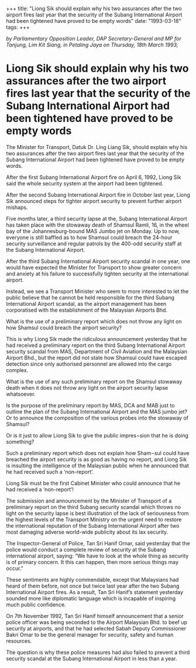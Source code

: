+++ 
title: "Liong Sik should explain why his two assurances after the two airport fires last year that the security of the Subang International Airport had been tightened have proved to be empty words"
date: "1993-03-18"
tags:
+++

_by Parliamentary Opposition Leader, DAP Secretary-General and MP for Tanjung, Lim Kit Siang, in Petaling Jaya on Thursday, 18th March 1993;_

# Liong Sik should explain why his two assurances after the two airport fires last year that the security of the Subang International Airport had been tightened have proved to be empty words 

The Minister for Transport, Datuk Dr. Ling Liang Sik, should explain why his two assurances after the two airport fires last year that the security of the Subang International Airport had been tightened have proved to be empty words.</u>

After the first Subang International Airport fire on April 6, 1992, Liong Sik said the whole security system at the airport had been tightened.

After the second Subang International Airport fire in October last year, Liong Sik announced steps for tighter airport security to prevent further airport mishaps.

Five months later, a third security lapse at the, Subang International Airport has taken place with the stowaway death of Shamsul Ramli, 16, in the wheel bay of the Johannesburg-bound MAS Jumbo jet on Monday. Up to now, everyone is still baffled as to how Shamsul could breach the 24-hour security surveillance and regular patrols by the 400-odd security staff at the Subang International Airport.

After the third Subang International Airport security scandal in one year, one would have expected the Minister for Transport to show greater concern and anxiety at his failure to successfully tighten security at the international airport.

Instead,	we see a Transport Minister who seem to more interested to let the public believe that he cannot be held responsible for the third Subang International Airport scandal, as the airport management has been corporatised with the establishment of the Malaysian Airports Bhd.

What is the use of a preliminary report which does not throw any light on how Shamsul could breach the airport security?

This is why Liong Sik made the ridiculous announcement yesterday that he had received a preliminary report on the third Subang International Airport security scandal from MAS, Department of Civil Aviation and the Malaysian Airport Bhd., but the report did not state how Shamsul could have escaped detection since only authorised personnel are allowed into the cargo complex.

What is the use of any such preliminary report on the Shamsul stowaway death when it does not throw any light on the airport security lapse whatsoever.

Is the purpose of the preliminary report by MAS, DCA and MAB just to outline the plan of the Subang International Airport and the MAS jumbo jet? Or to announce the composition of the various probes into the stowaway of Shamsul?

Or is it just to allow Liong Sik to give the public impres¬sion that he is doing something?

Such a preliminary report which does not explain how Sham¬sul could have breached the airport security is as good as having no report, and Liong Sik is insulting the intelligence of the Malaysian public when he announced that he had received such a ‘non-report’.

Liong Sik must be the first Cabinet Minister who could announce that he had received a ‘non-report’!

The submission and announcement by the Minister of Transport of a preliminary report on the third Subang security scandal which throws no light on the security lapse is best illustration of the lack of seriousness from the highest levels of the Transport Ministry on the urgent need to restore the international reputation of the Subang International Airport after two most damaging adverse world-wide publicity about its lax security.

The Inspector-General of Police, Tan Sri Hanif Ornar, said yesterday that the police would conduct a complete review of security at the Subang international airport, saying: “We have to look at the whole thing as security is of primary concern. It this can happen, then more serious things may occur.”

These sentiments are highly commendable, except that Malaysians had heard of them before, not once but twice last year after the two Subang International Airport fires. As a result, Tan Sri Hanif’s statement yesterday sounded more like diplomatic language which is incapable of inspiring much public confidence.

On 7th November 1992, Tan Sri Hanif himself announcement that a senior police officer was being seconded to the Airport Malaysian Bhd. to beef up security at airports, and that he had selected Sabah Deputy Commissioner Bakri Omar to be the general manager for security, safety and human resources.

The question is why these police measures had also failed to prevent a third security scandal at the Subang International Airport in less than a year.
 
